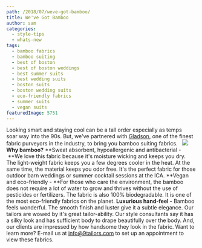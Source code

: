 ```yaml
---
path: /2018/07/weve-got-bamboo/
title: We've Got Bamboo
author: sam
categories: 
  - style-tips
  - whats-new
tags: 
  - bamboo fabrics
  - bamboo suiting
  - best of boston
  - best of boston weddings
  - best summer suits
  - best wedding suits
  - boston suits
  - boston wedding suits
  - eco-friendly fabrics
  - summer suits
  - vegan suits
featuredImage: 5751
---
```

Looking smart and staying cool can be a tall order especially as temps soar way into the 90s. But, we've partnered with [Gladson](http://gladsonltd.com/), one of the finest fabric purveyors in the industry, to bring you bamboo suiting fabrics.   ![](https://res.cloudinary.com/l9tl/image/upload/v1530542978/Bamboo_1_cuyajo.jpg) **Why bamboo?** **Sweat absorbent, hypoallergenic and antibacterial - **We love this fabric because it's moisture wicking and keeps you dry.  The light-weight fabric keeps you a few degrees cooler in the heat. At the same time, the material keeps you odor free. It's the perfect fabric for those outdoor barn weddings or summer cocktail sessions at the ICA. **Vegan and eco-friendly - **For those who care the environment, the bamboo does not require a lot of water to grow and thrives without the use of pesticides or fertilizers. The fabric is also 100% biodegradable. It is one of the most eco-friendly fabrics on the planet. **Luxurious hand-feel -** Bamboo feels wonderful. The smooth finish and luster give it a subtle elegance. Our tailors are wowed by it's great tailor-ability. Our style consultants say it has a silky look and has sufficient body to drape beautifully over the body. And, our clients are impressed by how handsome they look in the fabric. Want to learn more? E-mail us at [info@9tailors.com](mailto:info@9tailors.com) to set up an appointment to view these fabrics.